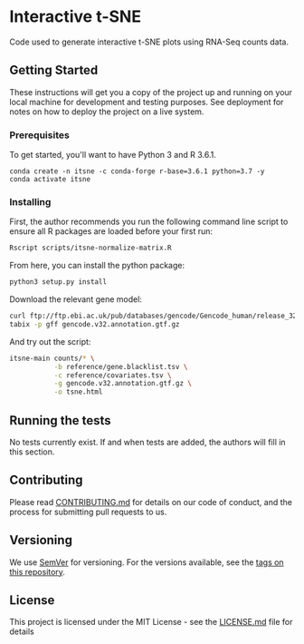 # Interactive t-SNE

Code used to generate interactive t-SNE plots using RNA-Seq counts data.

## Getting Started

These instructions will get you a copy of the project up and running on your local machine for development and testing purposes. See deployment for notes on how to deploy the project on a live system.

### Prerequisites

To get started, you'll want to have Python 3 and R 3.6.1.

```
conda create -n itsne -c conda-forge r-base=3.6.1 python=3.7 -y
conda activate itsne
```

### Installing

First, the author recommends you run the following command line script to ensure all R
packages are loaded before your first run:

```bash
Rscript scripts/itsne-normalize-matrix.R
```

From here, you can install the python package:

```bash
python3 setup.py install
```

Download the relevant gene model:

```bash
curl ftp://ftp.ebi.ac.uk/pub/databases/gencode/Gencode_human/release_32/gencode.v32.annotation.gtf.gz | gunzip -c | sort -k1,1 -k4,4n -k5,5n | bgzip > gencode.v32.annotation.gtf.gz
tabix -p gff gencode.v32.annotation.gtf.gz
```

And try out the script:

```bash
itsne-main counts/* \
           -b reference/gene.blacklist.tsv \
           -c reference/covariates.tsv \
           -g gencode.v32.annotation.gtf.gz \
           -o tsne.html
```

## Running the tests

No tests currently exist. If and when tests are added, the authors will fill in this section.

## Contributing

Please read [CONTRIBUTING.md](CONTRIBUTING.md) for details on our code of conduct, and the process for submitting pull requests to us.

## Versioning

We use [SemVer](http://semver.org/) for versioning. For the versions available, see the [tags on this repository](https://github.com/your/project/tags). 

## License

This project is licensed under the MIT License - see the [LICENSE.md](LICENSE.md) file for details

